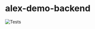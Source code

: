 # alex-demo-backend

![Tests](https://github.com/barshanitman/alex-demo-backend/actions/workflows/tests.yml/badge.svg)
